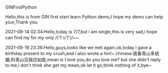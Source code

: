 GINFirstPython

Hello,this is from GIN first start learn Python demo,I hope my demo can help your,Thank you.

2021-08-14 02:34:Hello,today is 7/7,but i am single,this is very sad,i hope can find my for my only /(ㄒoㄒ)/~~

2021-08-19 23:36:Hello,guys,looks like we met again,ok,today i gave a birthday present to my crush,and i also wrote a hin!~ chinese:我看青山多妩媚,料青山见我应如是,mean is I love you,do you love me? but she didn't reply to me,i don't think she get my mean,ok let it go,think nothing of it,bye~
